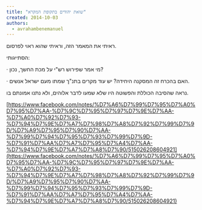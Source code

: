 ```yaml
---
title: "שואת יהודים בתקופת המקרא"
created: 2014-10-03
authors: 
  - avrahambenemanuel
---
```


ראיתי את המאמר הזה, וראיתי שהוא ראוי לפרסום.

הסתייגותי:

· מי אמר שפירוש רש"י על מכת החשך, נכון?

· האם בהכרח זה המסקנה היחידה? יש עוד מקרים בתנ"ך שמתו מעם ישראל אנשים.

נראה שהסיבה הכוללת והפשוטה היו שלא שמעו לדבר אלוהים, ולא נתנו אמונתם בו.

[https://www.facebook.com/notes/%D7%A6%D7%99%D7%95%D7%A0%D7%95%D7%AA-%D7%9C%D7%95%D7%97%D7%9E%D7%AA-%D7%A0%D7%92%D7%93-%D7%94%D7%9E%D7%A7%D7%98%D7%A8%D7%92%D7%99%D7%9D/%D7%A9%D7%95%D7%90%D7%AA-%D7%99%D7%94%D7%95%D7%93%D7%99%D7%9D-%D7%91%D7%AA%D7%A7%D7%95%D7%A4%D7%AA-%D7%94%D7%9E%D7%A7%D7%A8%D7%90/515026208604921](https://www.facebook.com/notes/%D7%A6%D7%99%D7%95%D7%A0%D7%95%D7%AA-%D7%9C%D7%95%D7%97%D7%9E%D7%AA-%D7%A0%D7%92%D7%93-%D7%94%D7%9E%D7%A7%D7%98%D7%A8%D7%92%D7%99%D7%9D/%D7%A9%D7%95%D7%90%D7%AA-%D7%99%D7%94%D7%95%D7%93%D7%99%D7%9D-%D7%91%D7%AA%D7%A7%D7%95%D7%A4%D7%AA-%D7%94%D7%9E%D7%A7%D7%A8%D7%90/515026208604921)
